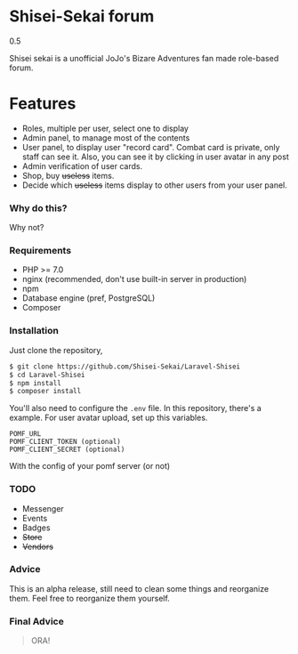 # Shisei-Sekai forum
0.5

Shisei sekai is a unofficial JoJo's Bizare Adventures fan made role-based forum. 

# Features

  - Roles, multiple per user, select one to display
  - Admin panel, to manage most of the contents
  - User panel, to display user "record card". Combat card is private, only staff can see it. Also, you can see it by clicking in user avatar in any post
  - Admin verification of user cards.
  - Shop, buy ~~useless~~ items.
  - Decide which ~~useless~~ items display to other users from your user panel. 
 

### Why do this?

Why not?


### Requirements
* PHP >= 7.0
* nginx (recommended, don't use built-in server in production)
* npm
* Database engine (pref, PostgreSQL)
* Composer


### Installation
Just clone the repository, 

```sh
$ git clone https://github.com/Shisei-Sekai/Laravel-Shisei
$ cd Laravel-Shisei
$ npm install
$ composer install
```

You'll also need to configure the `.env` file. In this repository, there's a example.
For user avatar upload, set up this variables.
```
POMF_URL
POMF_CLIENT_TOKEN (optional)
POMF_CLIENT_SECRET (optional)
```
With the config of your pomf server (or not)

### TODO

- Messenger
- Events
- Badges
- ~~Store~~
- ~~Vendors~~


### Advice
This is an alpha release, still need to clean some things and reorganize them. Feel free to reorganize them yourself.

### Final Advice
> ORA!

